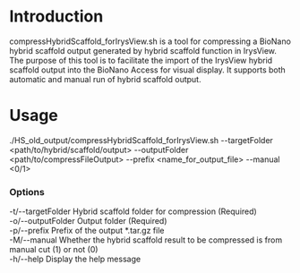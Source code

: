 # Introduction
compressHybridScaffold_forIrysView.sh is a tool for compressing a BioNano hybrid scaffold output generated by hybrid scaffold function in IrysView. The purpose of this tool is to facilitate the import of the IrysView hybrid scaffold output into the BioNano Access for visual display. It supports both automatic and manual run of hybrid scaffold output.

# Usage
./HS_old_output/compressHybridScaffold_forIrysView.sh --targetFolder <path/to/hybrid/scaffold/output> --outputFolder <path/to/compressFileOutput> --prefix <name_for_output_file> --manual <0/1>

### Options
  -t/--targetFolder    Hybrid scaffold folder for compression (Required)  
  -o/--outputFolder    Output folder (Required)  
  -p/--prefix          Prefix of the output *.tar.gz file  
  -M/--manual          Whether the hybrid scaffold result to be compressed is from manual cut (1) or not (0)  
  -h/--help            Display the help message  
